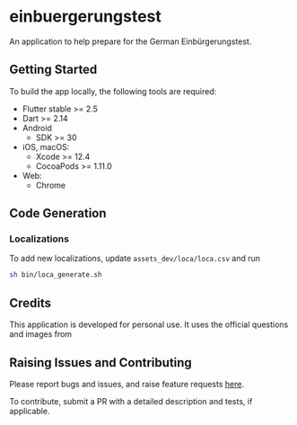 # einbuergerungstest

An application to help prepare for the German Einbürgerungstest.

## Getting Started

To build the app locally, the following tools are required:

- Flutter stable >= 2.5
- Dart >= 2.14
- Android
    - SDK >= 30
- iOS, macOS:
    - Xcode >= 12.4
    - CocoaPods >= 1.11.0
- Web:
    - Chrome

## Code Generation

### Localizations

To add new localizations, update `assets_dev/loca/loca.csv` and run

```sh
sh bin/loca_generate.sh
```

## Credits

This application is developed for personal use. It uses the official questions and images from 

## Raising Issues and Contributing

Please report bugs and issues, and raise feature requests [here](https://github.com/defuncart/einbuergerungstest/issues).

To contribute, submit a PR with a detailed description and tests, if applicable.

